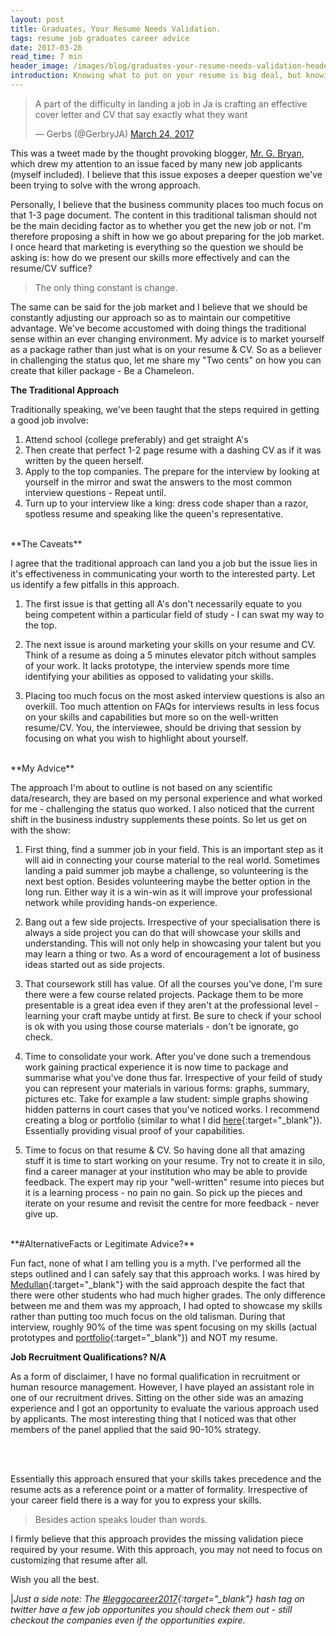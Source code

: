 ```yaml
---
layout: post
title: Graduates, Your Resume Needs Validation.
tags: resume job graduates career advice
date: 2017-03-26
read_time: 7 min
header_image: /images/blog/graduates-your-resume-needs-validation-header.jpg
introduction: Knowing what to put on your resume is big deal, but knowing how to represent your skills and potential should be an even bigger deal. There must be a better way of expressing one's potential. Join me as I share my story.
---
```


<blockquote class="twitter-tweet" data-lang="en">
	<p lang="en" dir="ltr">A part of the difficulty in landing a job in Ja is crafting an effective cover letter and CV that say exactly what they want</p>&mdash; Gerbs (@GerbryJA) 
	<a href="https://twitter.com/GerbryJA/status/845407481924866050">March 24, 2017</a>
</blockquote>
<script async src="//platform.twitter.com/widgets.js" charset="utf-8"></script>

This was a tweet made by the thought provoking blogger, [Mr. G. Bryan][Gerby_website], which drew my attention to an issue faced by many new job applicants (myself included). I believe that this issue exposes a deeper question we've been trying to solve with the wrong approach. 


Personally, I believe that the business community places too much focus on that 1-3 page document. The content in this traditional talisman should not be the main deciding factor as to whether you get the new job or not. I'm therefore proposing a shift in how we go about preparing for the job market. I once heard that marketing is everything so the question we should be asking is: how do we present our skills more effectively and can the resume/CV suffice?

> The only thing constant is change.

The same can be said for the job market and I believe that we should be constantly adjusting our approach so as to maintain our competitive advantage. We've become accustomed with doing things the traditional sense within an ever changing environment. My advice is to market yourself as a package rather than just what is on your resume &amp; CV. So as a believer in challenging the status quo, let me share my "Two cents" on how you can create that killer package - Be a Chameleon.


**The Traditional Approach**

Traditionally speaking, we've been taught that the steps required in getting a good job involve:

1. Attend school (college preferably) and get straight A's
2. Then create that perfect 1-2 page resume with a dashing CV as if it was written by the queen herself.
3. Apply to the top companies. The prepare for the interview by looking at yourself in the mirror and swat the answers to the most common interview questions - Repeat until.
4. Turn up to your interview like a king: dress code shaper than a razor, spotless resume and speaking like the queen's representative.

<br/>
**The Caveats**

I agree that the traditional approach can land you a job but the issue lies in it's effectiveness in communicating your worth to the interested party. Let us identify a few pitfalls in this approach. 

1. The first issue is that getting all A's don't necessarily equate to you being competent within a particular field of study - I can swat my way to the top. 

2. The next issue is around marketing your skills on your resume and CV. Think of a resume as doing a 5 minutes elevator pitch without samples of your work. It lacks prototype, the interview spends more time identifying your abilities as opposed to validating your skills. 

3. Placing too much focus on the most asked interview questions is also an overkill. Too much attention on FAQs for interviews results in less focus on your skills and capabilities but more so on the well-written resume/CV. You, the interviewee, should be driving that session by focusing on what you wish to highlight about yourself.

<br/>
**My Advice**

The approach I'm about to outline is not based on any scientific data/research, they are based on my personal experience and what worked for me - challenging the status quo worked. I also noticed that the current shift in the business industry supplements these points. So let us get on with the show:

1. First thing, find a summer job in your field. This is an important step as it will aid in connecting your course material to the real world. Sometimes landing a paid summer job maybe a challenge, so volunteering is the next best option. Besides volunteering maybe the better option in the long run. Either way it is a win-win as it will improve your professional network while providing hands-on experience.

2. Bang out a few side projects. Irrespective of your specialisation there is always a side project you can do that will showcase your skills and understanding. This will not only help in showcasing your talent but you may learn a thing or two. As a word of encouragement a lot of business ideas started out as side projects.

3. That coursework still has value. Of all the courses you've done, I'm sure there were a few course related projects. Package them to be more presentable is a great idea even if they aren't at the professional level - learning your craft maybe untidy at first. Be sure to check if your school is ok with you using those course materials - don't be ignorate, go check.

4. Time to consolidate your work. After you've done such a tremendous work gaining practical experience it is now time to package and summarise what you've done thus far. Irrespective of your feild of study you can represent your materials in various forms: graphs, summary, pictures etc. Take for example a law student: simple graphs showing hidden patterns in court cases that you've noticed works. I recommend creating a blog or portfolio (similar to what I did [here](https://drive.google.com/file/d/0B55XR_CXXBd8OXRzZFpMcHFGQlU/view?usp=sharing){:target="_blank"}). Essentially providing visual proof of your capabilities.  

5. Time to focus on that resume &amp; CV. So having done all that amazing stuff it is time to start working on your resume. Try not to create it in silo, find a career manager at your institution who may be able to provide feedback. The expert may rip your "well-written" resume into pieces but it is a learning process - no pain no gain. So pick up the pieces and iterate on your resume and revisit the centre for more feedback - never give up.

<br/>
**#AlternativeFacts or Legitimate Advice?**

Fun fact, none of what I am telling you is a myth. I've performed all the steps outlined and I can safely say that this approach works. I was hired by [Medullan](www.medullan.com){:target="_blank"} with the said approach despite the fact that there were other students who had much higher grades. The only difference between me and them was my approach, I had opted to showcase my skills rather than putting too much focus on the old talisman. During that interview, roughly 90% of the time was spent focusing on my skills (actual prototypes and [portfolio](https://drive.google.com/file/d/0B55XR_CXXBd8OXRzZFpMcHFGQlU/view?usp=sharing){:target="_blank"}) and NOT my resume. 

**Job Recruitment Qualifications? N/A**

As a form of disclaimer, I have no formal qualification in recruitment or human resource management. However, I have played an assistant role in one of our recruitment drives. Sitting on the other side was an amazing experience and I got an opportunity to evaluate the various approach used by applicants. The most interesting thing that I noticed was that other members of the panel applied that the said 90-10% strategy.

<br/>
<br/>

Essentially this approach ensured that your skills takes precedence and the resume acts as a reference point or a matter of formality. Irrespective of your career field there is a way for you to express your skills. 

> Besides action speaks louder than words.

I firmly believe that this approach provides the missing validation piece required by your resume. With this approach, you may not need to focus on customizing that resume after all. 

Wish you all the best.

|*Just a side note: The [#leggocareer2017](https://twitter.com/search?f=tweets&q=%23leggocareer2016%20&src=typd){:target="_blank"} hash tag on twitter have a few job opportunites you should check them out - still checkout the companies even if the opportunities expire.*



[Gerby_website]: https://gerbry.com


